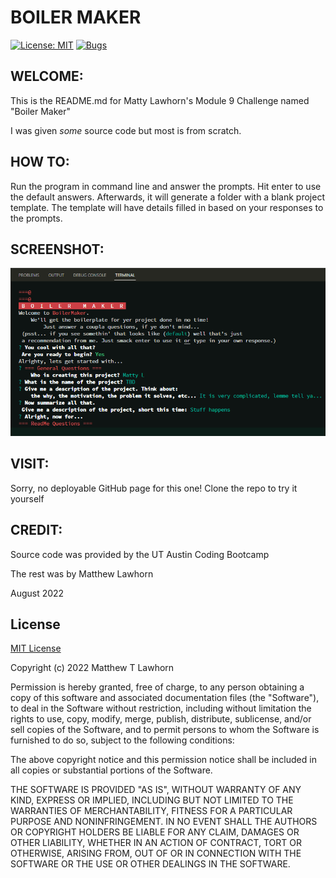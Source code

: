 # BOILER MAKER
[![License: MIT](https://img.shields.io/badge/License-MIT-yellow.svg)](https://opensource.org/licenses/MIT)
[![Bugs](https://img.shields.io/github/issues/Lawhornmatt/Ch9_BoilerMaker/bug.svg)](https://github.com/Lawhornmatt/Ch9_BoilerMaker/issues)

## WELCOME: 

This is the README.md for Matty Lawhorn's Module 9 Challenge named "Boiler Maker"

I was given <i>some</i> source code but most is from scratch.

## HOW TO:

Run the program in command line and answer the prompts. Hit enter to use the default answers. Afterwards, it will generate a folder with a blank project template. The template will have details filled in based on your responses to the prompts.

## SCREENSHOT:
<img src='.\boilermaker-scrnsht.png' alt='A screenshot of the terminal running Boiler Maker'/>

## VISIT:
Sorry, no deployable GitHub page for this one! Clone the repo to try it yourself

## CREDIT:
Source code was provided by the UT Austin Coding Bootcamp

The rest was by Matthew Lawhorn

August 2022

## License

[MIT License](https://opensource.org/licenses/MIT)

Copyright (c) 2022 Matthew T Lawhorn

Permission is hereby granted, free of charge, to any person obtaining a copy
of this software and associated documentation files (the "Software"), to deal
in the Software without restriction, including without limitation the rights
to use, copy, modify, merge, publish, distribute, sublicense, and/or sell
copies of the Software, and to permit persons to whom the Software is
furnished to do so, subject to the following conditions:

The above copyright notice and this permission notice shall be included in all
copies or substantial portions of the Software.

THE SOFTWARE IS PROVIDED "AS IS", WITHOUT WARRANTY OF ANY KIND, EXPRESS OR
IMPLIED, INCLUDING BUT NOT LIMITED TO THE WARRANTIES OF MERCHANTABILITY,
FITNESS FOR A PARTICULAR PURPOSE AND NONINFRINGEMENT. IN NO EVENT SHALL THE
AUTHORS OR COPYRIGHT HOLDERS BE LIABLE FOR ANY CLAIM, DAMAGES OR OTHER
LIABILITY, WHETHER IN AN ACTION OF CONTRACT, TORT OR OTHERWISE, ARISING FROM,
OUT OF OR IN CONNECTION WITH THE SOFTWARE OR THE USE OR OTHER DEALINGS IN THE
SOFTWARE.